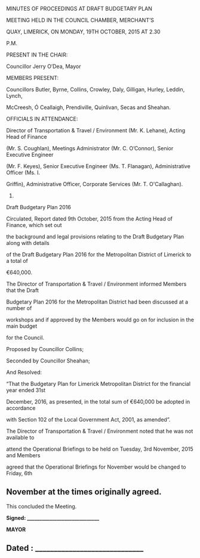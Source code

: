 MINUTES OF PROCEEDINGS AT DRAFT BUDGETARY PLAN

MEETING HELD IN THE COUNCIL CHAMBER, MERCHANT’S

QUAY, LIMERICK, ON MONDAY, 19TH OCTOBER, 2015 AT 2.30

P.M.

PRESENT IN THE CHAIR:

Councillor Jerry O’Dea, Mayor

MEMBERS PRESENT:

Councillors Butler, Byrne, Collins, Crowley, Daly, Gilligan, Hurley, Leddin, Lynch,

McCreesh, Ó Ceallaigh, Prendiville, Quinlivan, Secas and Sheahan.

OFFICIALS IN ATTENDANCE:

Director of Transportation & Travel / Environment (Mr. K. Lehane), Acting Head of Finance

(Mr. S. Coughlan), Meetings Administrator (Mr. C. O’Connor), Senior Executive Engineer

(Mr. F. Keyes), Senior Executive Engineer (Ms. T. Flanagan), Administrative Officer (Ms. I.

Griffin), Administrative Officer, Corporate Services (Mr. T. O'Callaghan).

1.

Draft Budgetary Plan 2016

Circulated, Report dated 9th October, 2015 from the Acting Head of Finance, which set out

the background and legal provisions relating to the Draft Budgetary Plan along with details

of the Draft Budgetary Plan 2016 for the Metropolitan District of Limerick to a total of

€640,000.

The Director of Transportation & Travel / Environment informed Members that the Draft

Budgetary Plan 2016 for the Metropolitan District had been discussed at a number of

workshops and if approved by the Members would go on for inclusion in the main budget

for the Council.

Proposed by Councillor Collins;

Seconded by Councillor Sheahan;

And Resolved:

“That the Budgetary Plan for Limerick Metropolitan District for the financial year ended 31st

December, 2016, as presented, in the total sum of €640,000 be adopted in accordance

with Section 102 of the Local Government Act, 2001, as amended”.

The Director of Transportation & Travel / Environment noted that he was not available to

attend the Operational Briefings to be held on Tuesday, 3rd November, 2015 and Members

agreed that the Operational Briefings for November would be changed to Friday, 6th

November at the times originally agreed.
---
This concluded the Meeting.

**Signed: \_\_\_\_\_\_\_\_\_\_\_\_\_\_\_\_\_\_\_\_\_\_\_\_\_\_\_\_\_**

**MAYOR**

**Dated : \_\_\_\_\_\_\_\_\_\_\_\_\_\_\_\_\_\_\_\_\_\_\_\_\_\_\_\_\_**
---
